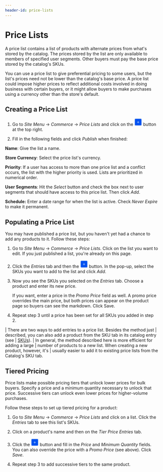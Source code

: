 ```yaml
---
header-id: price-lists
---
```


# Price Lists

A price list contains a list of products with alternate prices from what's
stored by the catalog. The prices stored by the list are only available
to members of specified user segments. Other buyers must pay the base price
stored by the catalog's SKUs.

You can use a price list to give preferential pricing to some users, but the
list's prices need not be lower than the catalog's base price. A price list
could impose higher prices to reflect additional costs involved in doing
business with certain buyers, or it might allow buyers to make purchases using
a currency other than the store's default.

## Creating a Price List

1.  Go to *Site Menu* &rarr; *Commerce* &rarr; *Price Lists* and click on the
    ![Add](../../images/icon-add.png) button at the top right.

2.  Fill in the following fields and click *Publish* when finished:

**Name**: Give the list a name.

**Store Currency**: Select the price list's currency.

**Priority**: If a user has access to more than one price list and a conflict
occurs, the list with the higher priority is used. Lists are prioritized in
numerical order.

**User Segments**: Hit the *Select* button and check the box next to user
segments that should have access to this price list. Then click *Add*.

**Schedule:** Enter a date range for when the list is active. Check *Never
Expire* to make it permanent.

## Populating a Price List

You may have published a price list, but you haven't yet had a chance to add any
products to it. Follow these steps:

1.  Go to *Site Menu* &rarr; *Commerce* &rarr; *Price Lists*. Click on the list
    you want to edit. If you just published a list, you're already on this
    page.

2.  Click the *Entries* tab and then the ![Add](../../images/icon-add.png)
    button. In the pop-up, select the SKUs you want to add to the list and click
    *Add*.

3.  Now you see the SKUs you selected on the *Entries* tab. Choose a product
    and enter its new price.

    If you want, enter a price in the *Promo Price* field as well. A promo price
    overrides the main price, but both prices can appear on the product page so
    buyers can see the markdown. Click Save.<!--needs screenshot-->

4.  Repeat step 3 until a price has been set for all SKUs you added in step 2.

| There are two ways to add entries to a price list. Besides the method just
| described, you can also add a product from the SKU tab in its catalog entry (see
| [SKUs](web/commerce/documentation/-/knowledge_base/7-1/adding-options-to-productsl#price-lists)).
| In general, the method described here is more efficient for adding a large
| number of products to a new list. When creating a new product, however, it's
| usually easier to add it to existing price lists from the Catalog's SKU tab.

## Tiered Pricing

Price lists make possible pricing tiers that unlock lower prices for bulk
buyers. Specify a price and a minimum quantity necessary to unlock that price.
Successive tiers can unlock even lower prices for higher-volume purchases.

Follow these steps to set up tiered pricing for a product:

1.  Go to *Site Menu* &rarr; *Commerce* &rarr; *Price Lists* and click on
    a list. Click the *Entries* tab to see this list's SKUs.

2.  Click on a product's name and then on the *Tier Price Entries* tab.

3.  Click the ![Add](../../images/icon-add.png) button and fill in the *Price* and
    *Minimum Quantity* fields. You can also override the price with a *Promo
    Price* (see above). Click *Save*.

4.  Repeat step 3 to add successive tiers to the same product.
